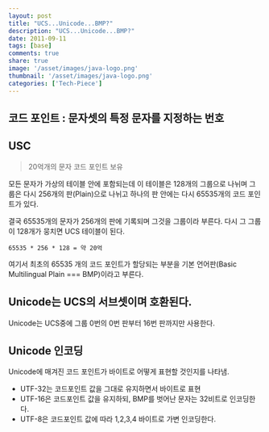 ```yaml
---
layout: post
title: "UCS...Unicode...BMP?"
description: "UCS...Unicode...BMP?"
date: 2011-09-11
tags: [base]
comments: true
share: true
image: '/asset/images/java-logo.png'
thumbnail: '/asset/images/java-logo.png'
categories: ['Tech-Piece']
---
```


## 코드 포인트 : 문자셋의 특정 문자를 지정하는 번호

## USC

> 20억개의 문자 코드 포인트 보유

모든 문자가 가상의 테이블 안에 포함되는데 이 테이블은 128개의 그룹으로 나뉘며 그룹은 다시 256개의 판(Plain)으로 나뉘고 하나의 판 안에는 다시 65535개의 코드 포인트가 있다.

결국 65535개의 문자가 256개의 판에 기록되며 그것을 그룹이라 부른다. 다시 그 그룹이 128개가 뭉치면 UCS 테이블이 된다.

```
65535 * 256 * 128 = 약 20억
```

여기서 최초의 65535 개의 코드 포인트가 할당되는 부분을 기본 언어판(Basic Multilingual Plain === BMP)이라고 부른다.

## Unicode는 UCS의 서브셋이며 호환된다.

Unicode는 UCS중에 그룹 0번의 0번 판부터 16번 판까지만 사용한다.

## Unicode 인코딩

Unicode에 매겨진 코드 포인트가 바이트로 어떻게 표현할 것인지를 나타냄. 

- UTF-32는 코드포인트 값을 그대로 유지하면서 바이트로 표현
- UTF-16은 코드포인트 값을 유지하되, BMP를 벗어난 문자는 32비트로 인코딩한다.
- UTF-8은 코드포인트 값에 따라 1,2,3,4 바이트로 가변 인코딩한다.